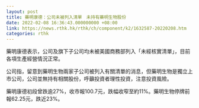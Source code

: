 ```yaml
---
layout: post
title: 藥明康德：公司未被列入清單　未持有藥明生物股份
date: 2022-02-08 16:36:43.000000000 +08:00
link: https://news.rthk.hk/rthk/ch/component/k2/1632587-20220208.htm
categories: rthk
---
```


藥明康德表示，公司及旗下子公司均未被美國商務部列入「未經核實清單」，目前各項生產經營情況正常。

公司指，留意到藥明生物兩家子公司被列入有關清單的消息，但藥明生物是獨立上市公司，公司並無持有相關股份，呼籲投資者理性投資，注意投資風險。

藥明康德初段曾跌逾27%，收市報100.7元，跌幅收窄至約11%。藥明生物停牌前報62.25元，跌近23%。

